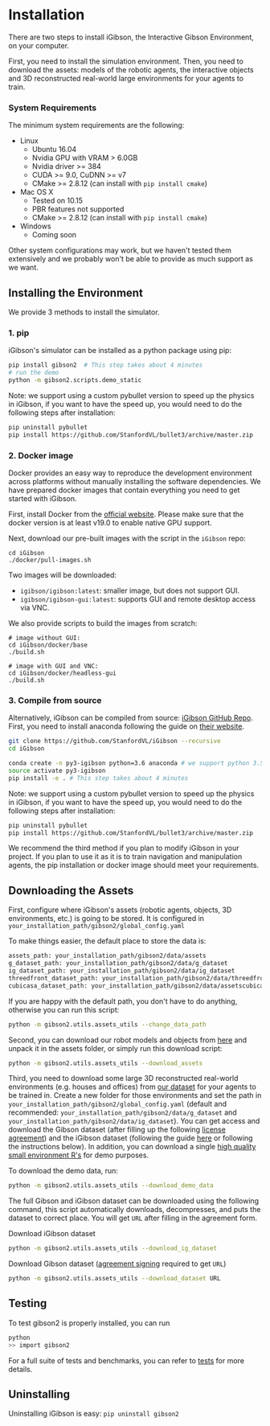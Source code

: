 # Installation
There are two steps to install iGibson, the Interactive Gibson Environment, on your computer.

First, you need to install the simulation environment. Then, you need to download the assets: models of the robotic agents, the interactive objects and 3D reconstructed real-world large environments for your agents to train.

### System Requirements

The minimum system requirements are the following:

- Linux
    - Ubuntu 16.04
    - Nvidia GPU with VRAM > 6.0GB
    - Nvidia driver >= 384
    - CUDA >= 9.0, CuDNN >= v7
    - CMake >= 2.8.12 (can install with `pip install cmake`)
- Mac OS X
    - Tested on 10.15
    - PBR features not supported
    - CMake >= 2.8.12 (can install with `pip install cmake`)
- Windows
    - Coming soon

Other system configurations may work, but we haven't tested them extensively and we probably won't be able to provide as much support as we want.

## Installing the Environment

We provide 3 methods to install the simulator.

### 1. pip

iGibson's simulator can be installed as a python package using pip:

```bash
pip install gibson2  # This step takes about 4 minutes
# run the demo
python -m gibson2.scripts.demo_static
```

Note: we support using a custom pybullet version to speed up the physics in iGibson, if you want to have the speed up, you would need to do the following steps after installation:

```bash
pip uninstall pybullet
pip install https://github.com/StanfordVL/bullet3/archive/master.zip
```

### 2. Docker image

Docker provides an easy way to reproduce the development environment across platforms without manually installing the software dependencies. We have prepared docker images that contain everything you need to get started with iGibson.  

First, install Docker from the [official website](https://www.docker.com/). Please make sure that the docker version is at least v19.0 to enable native GPU support.

Next, download our pre-built images with the script in the `iGibson` repo:

```
cd iGibson
./docker/pull-images.sh
```

Two images will be downloaded:
* `igibson/igibson:latest`: smaller image, but does not support GUI. 
* `igibson/igibson-gui:latest`: supports GUI and remote desktop access via VNC.

We also provide scripts to build the images from scratch:
```
# image without GUI:
cd iGibson/docker/base
./build.sh

# image with GUI and VNC:
cd iGibson/docker/headless-gui
./build.sh
```


### 3. Compile from source

Alternatively, iGibson can be compiled from source: [iGibson GitHub Repo](https://github.com/StanfordVL/iGibson). First, you need to install anaconda following the guide on [their website](https://www.anaconda.com/). 

```bash
git clone https://github.com/StanfordVL/iGibson --recursive
cd iGibson

conda create -n py3-igibson python=3.6 anaconda # we support python 3.5, 3.6, 3.7, 3.8
source activate py3-igibson
pip install -e . # This step takes about 4 minutes
```

Note: we support using a custom pybullet version to speed up the physics in iGibson, if you want to have the speed up, you would need to do the following steps after installation:

```bash
pip uninstall pybullet
pip install https://github.com/StanfordVL/bullet3/archive/master.zip
```

We recommend the third method if you plan to modify iGibson in your project. If you plan to use it as it is to train navigation and manipulation agents, the pip installation or docker image should meet your requirements.


## Downloading the Assets

First, configure where iGibson's assets (robotic agents, objects, 3D environments, etc.) is going to be stored. It is configured in `your_installation_path/gibson2/global_config.yaml`

To make things easier, the default place to store the data is:
```bash
assets_path: your_installation_path/gibson2/data/assets 
g_dataset_path: your_installation_path/gibson2/data/g_dataset
ig_dataset_path: your_installation_path/gibson2/data/ig_dataset
threedfront_dataset_path: your_installation_path/gibson2/data/threedfront_dataset 
cubicasa_dataset_path: your_installation_path/gibson2/data/assetscubicasa_dataset 
```

If you are happy with the default path, you don't have to do anything, otherwise you can run this script:
```bash
python -m gibson2.utils.assets_utils --change_data_path
```

Second, you can download our robot models and objects from [here](https://storage.googleapis.com/gibson_scenes/assets_igibson.tar.gz) and unpack it in the assets folder, or simply run this download script:

```bash
python -m gibson2.utils.assets_utils --download_assets
```


Third, you need to download some large 3D reconstructed real-world environments (e.g. houses and offices) from [our dataset](dataset.md) for your agents to be trained in. Create a new folder for those environments and set the path in `your_installation_path/gibson2/global_config.yaml` (default and recommended: `your_installation_path/gibson2/data/g_dataset` and `your_installation_path/gibson2/data/ig_dataset`). You can get access and download the Gibson dataset (after filling up the following [license agreement](https://forms.gle/36TW9uVpjrE1Mkf9A)) and the iGibson dataset (following the guide [here](http://svl.stanford.edu/igibson/docs/dataset.html#download-instruction) or following the instructions below). In addition, you can download a single [high quality small environment R's](https://storage.googleapis.com/gibson_scenes/Rs.tar.gz) for demo purposes.

To download the demo data, run:

```bash
python -m gibson2.utils.assets_utils --download_demo_data
```

The full Gibson and iGibson dataset can be downloaded using the following command, this script automatically downloads, decompresses, and puts the dataset to correct place. You will get `URL` after filling in the agreement form.

Download iGibson dataset
```bash
python -m gibson2.utils.assets_utils --download_ig_dataset
```

Download Gibson dataset ([agreement signing](https://forms.gle/36TW9uVpjrE1Mkf9A) required to get `URL`)
```bash
python -m gibson2.utils.assets_utils --download_dataset URL
```

## Testing 

To test gibson2 is properly installed, you can run 
```bash
python
>> import gibson2
```

For a full suite of tests and benchmarks, you can refer to [tests](tests.md) for more details. 

## Uninstalling
Uninstalling iGibson is easy: `pip uninstall gibson2`
